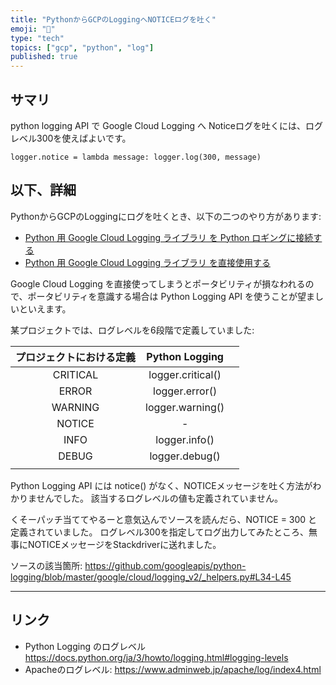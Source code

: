 ```yaml
---
title: "PythonからGCPのLoggingへNOTICEログを吐く"
emoji: "📝"
type: "tech"
topics: ["gcp", "python", "log"]
published: true
---
```



## サマリ

python logging API で Google Cloud Logging へ Noticeログを吐くには、ログレベル300を使えばよいです。

```python:python
logger.notice = lambda message: logger.log(300, message)
```

## 以下、詳細

PythonからGCPのLoggingにログを吐くとき、以下の二つのやり方があります:

- [Python 用 Google Cloud Logging ライブラリ を Python ロギングに接続する](https://cloud.google.com/logging/docs/setup/python#connecting_the_library_to_python_logging
)
- [Python 用 Google Cloud Logging ライブラリ を直接使用する](https://cloud.google.com/logging/docs/setup/python#using_the_cloud_client_library_directly)

Google Cloud Logging を直接使ってしまうとポータビリティが損なわれるので、ポータビリティを意識する場合は Python Logging API を使うことが望ましいといえます。

某プロジェクトでは、ログレベルを6段階で定義していました:

| プロジェクトにおける定義 | Python Logging |  |
|:-:|:-:|:-:|
| CRITICAL | logger.critical() |   |
| ERROR | logger.error() |   |
| WARNING | logger.warning() |   |
| NOTICE | - | |
| INFO | logger.info() |   |
| DEBUG | logger.debug() |   |
|  |  |   |

Python Logging API には notice() がなく、NOTICEメッセージを吐く方法がわかりませんでした。
該当するログレベルの値も定義されていません。

くそーパッチ当ててやるーと意気込んでソースを読んだら、NOTICE = 300 と定義されていました。
ログレベル300を指定してログ出力してみたところ、無事にNOTICEメッセージをStackdriverに送れました。

ソースの該当箇所: https://github.com/googleapis/python-logging/blob/master/google/cloud/logging_v2/_helpers.py#L34-L45

-----
## リンク

- Python Logging のログレベル https://docs.python.org/ja/3/howto/logging.html#logging-levels
- Apacheのログレベル: https://www.adminweb.jp/apache/log/index4.html
